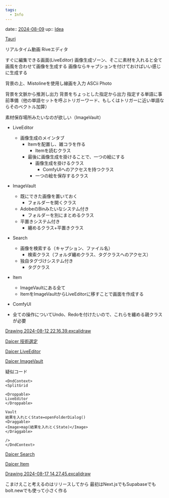 ```yaml
---
tags:
  - Info
---
```


date:: [2024-08-09](/Daily_Note/2024-08-09.md)
up:: [Idea](Idea.md)

[Tauri](../../Bar/Framework/Tauri.md)

リアルタイム動画
Riveエディタ

すぐに編集できる画面(LiveEditor)
画像生成ゾーン、そこに素材を入れると全て画風を合わせて画像を生成する
画像ならキャプションを付けておけばいい感じに生成する

背景の上、Mistolineを使用し線画を入力
ASCii Photo

背景を文脈から推測し出力
背景をちょっとした指定から出力
指定する単語に事前準備（他の単語セットを呼ぶトリガーワード、もしくはトリガーに近い単語ならそのベクトル加算）

素材保存場所みたいなのが欲しい（ImageVault）


- LiveEditor
    - 画像生成のメインタブ
        - Itemを配置し、雑コラを作る
            - Itemを読むクラス
        - 最後に画像生成を掛けることで、一つの絵にする
            - 画像生成を掛けるクラス
                - ComfyUIへのアクセスを持つクラス
            - 一つの絵を保存するクラス
- ImageVault
    - 既にできた画像を置いておく
        - フォルダーを開くクラス
    - AdobeのBinみたいなシステム付き
        - フォルダーを別にまとめるクラス
    - 平置きシステム付き
        - 纏めるクラス+平置きクラス
- Search
    - 画像を検索する（キャプション、ファイル名）
        - 検索クラス（フォルダ纏めクラス、タグクラスへのアクセス）
    - 独自タグづけシステム付き
        - タグクラス

- Item
    - ImageVaultにある全て
    - ItemをImageVaultからLiveEditorに移すことで画面を作成する

- ComfyUI

- 全ての操作についてUndo、Redoを付けたいので、これらを纏める親クラスが必要

[Drawing 2024-08-12 22.16.39.excalidraw](../../Excalidraw/Drawing%202024-08-12%2022.16.39.excalidraw.md)

[Daicer 技術選定](Daicer%20技術選定.md)

[Daicer LiveEditor](Daicer%20LiveEditor.md)

[Daicer ImageVault](Daicer%20ImageVault.md)

疑似コード
```tsx
<DndContext>
<SplitGrid

<Droppable>
LiveEditor
</Droppable>

Vault
結果を入れとくState=openFolderDialog()
<Draggable>
<Image>map(結果を入れとくState)</Image>
</Draggable>

/>
</DndContext>
```

[Daicer Search](Daicer%20Search.md)

[Daicer Item](Daicer%20Item.md)

[Drawing 2024-08-17 14.27.45.excalidraw](../../Excalidraw/Drawing%202024-08-17%2014.27.45.excalidraw.md)


こまけえこと考えるのはリリースしてから
最初はNext.jsでもSupabaseでもbolt.newでも使って小さく作る


